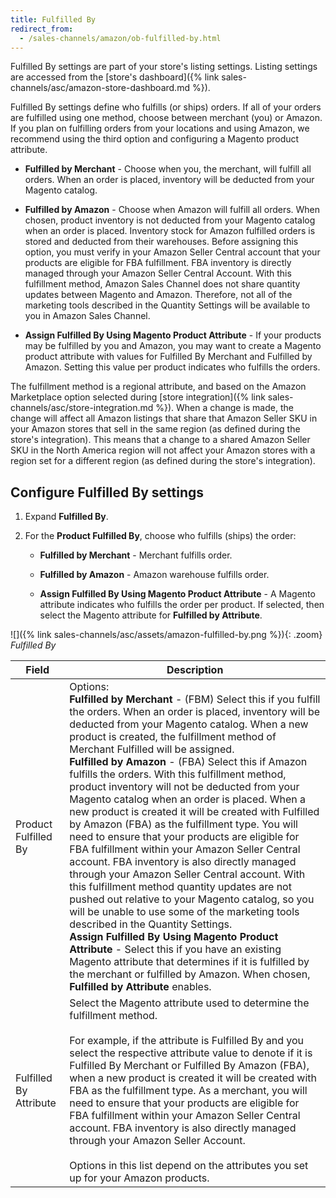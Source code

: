 ```yaml
---
title: Fulfilled By
redirect_from:
  - /sales-channels/amazon/ob-fulfilled-by.html
---
```


Fulfilled By settings are part of your store's listing settings. Listing settings are accessed from the [store's dashboard]({% link sales-channels/asc/amazon-store-dashboard.md %}).

Fulfilled By settings define who fulfills (or ships) orders. If all of your orders are fulfilled using one method, choose between merchant (you) or Amazon. If you plan on fulfilling orders from your locations and using Amazon, we recommend using the third option and configuring a Magento product attribute.

- **Fulfilled by Merchant** - Choose when you, the merchant, will fulfill all orders. When an order is placed, inventory will be deducted from your Magento catalog.

- **Fulfilled by Amazon** - Choose when Amazon will fulfill all orders. When chosen, product inventory is not deducted from your Magento catalog when an order is placed. Inventory stock for Amazon fulfilled orders is stored and deducted from their warehouses. Before assigning this option, you must verify in your Amazon Seller Central account that your products are eligible for FBA fulfillment. FBA inventory is directly managed through your Amazon Seller Central Account. With this fulfillment method, Amazon Sales Channel does not share quantity updates between Magento and Amazon. Therefore, not all of the marketing tools described in the Quantity Settings will be available to you in Amazon Sales Channel.

- **Assign Fulfilled By Using Magento Product Attribute** - If your products may be fulfilled by you and Amazon, you may want to create a Magento product attribute with values for Fulfilled By Merchant and Fulfilled by Amazon. Setting this value per product indicates who fulfills the orders.

The fulfillment method is a regional attribute, and based on the Amazon Marketplace option selected during [store integration]({% link sales-channels/asc/store-integration.md %}). When a change is made, the change will affect all Amazon listings that share that Amazon Seller SKU in your Amazon stores that sell in the same region (as defined during the store's integration). This means that a change to a shared Amazon Seller SKU in the North America region will not affect your Amazon stores with a region set for a different region (as defined during the store's integration).

## Configure Fulfilled By settings

1. Expand **Fulfilled By**.

1. For the **Product Fulfilled By**, choose who fulfills (ships) the order:

    - **Fulfilled by Merchant** - Merchant fulfills order.

    - **Fulfilled by Amazon** - Amazon warehouse fulfills order.

    - **Assign Fulfilled By Using Magento Product Attribute** - A Magento attribute indicates who fulfills the order per product. If selected, then select the Magento attribute for **Fulfilled by Attribute**.

![]({% link sales-channels/asc/assets/amazon-fulfilled-by.png %}){: .zoom}
_Fulfilled By_

|Field|Description|
|--- |--- |
|Product Fulfilled By|Options:<br/>**Fulfilled by Merchant** - (FBM) Select this if you fulfill the orders. When an order is placed, inventory will be deducted from your Magento catalog. When a new product is created, the fulfillment method of Merchant Fulfilled will be assigned.<br/>**Fulfilled by Amazon** - (FBA) Select this if Amazon fulfills the orders. With this fulfillment method, product inventory will not be deducted from your Magento catalog when an order is placed. When a new product is created it will be created with Fulfilled by Amazon (FBA) as the fulfillment type. You will need to ensure that your products are eligible for FBA fulfillment within your Amazon Seller Central account. FBA inventory is also directly managed through your Amazon Seller Central account. With this fulfillment method quantity updates are not pushed out relative to your Magento catalog, so you will be unable to use some of the marketing tools described in the Quantity Settings.<br/>**Assign Fulfilled By Using Magento Product Attribute** - Select this if you have an existing Magento attribute that determines if it is fulfilled by the merchant or fulfilled by Amazon. When chosen, **Fulfilled by Attribute** enables. |
|Fulfilled By Attribute|Select the Magento attribute used to determine the fulfillment method.<br/><br/>For example, if the attribute is Fulfilled By and you select the respective attribute value to denote if it is Fulfilled By Merchant or Fulfilled By Amazon (FBA), when a new product is created it will be created with FBA as the fulfillment type. As a merchant, you will need to ensure that your products are eligible for FBA fulfillment within your Amazon Seller Central account. FBA inventory is also directly managed through your Amazon Seller Account.<br/><br/>Options in this list depend on the attributes you set up for your Amazon products. |
